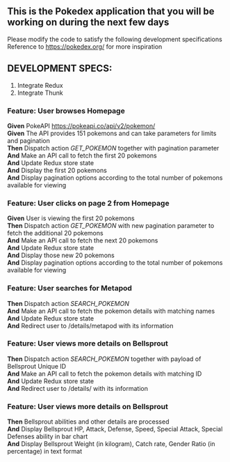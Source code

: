 ## This is the Pokedex application that you will be working on during the next few days

Please modify the code to satisfy the following development specifications
Reference to https://pokedex.org/ for more inspiration

## DEVELOPMENT SPECS:

1. Integrate Redux 
2. Integrate Thunk

### Feature: User browses Homepage
**Given** PokeAPI https://pokeapi.co/api/v2/pokemon/ \
**Given** The API provides 151 pokemons and can take parameters for limits and pagination\
**Then** Dispatch action *GET_POKEMON* together with pagination parameter\
**And** Make an API call to fetch the first 20 pokemons\
**And** Update Redux store state\
**And** Display the first 20 pokemons\
**And** Display pagination options according to the total number of pokemons available for viewing  

### Feature: User clicks on page 2 from Homepage
**Given** User is viewing the first 20 pokemons\
**Then** Dispatch action *GET_POKEMON*  with new pagination parameter to fetch the additional 20 pokemons\
**And** Make an API call to fetch the next 20 pokemons\
**And** Update Redux store state\
**And** Display those new 20 pokemons\
**And** Display pagination options according to the total number of pokemons available for viewing

### Feature: User searches for Metapod
**Then** Dispatch action *SEARCH_POKEMON*\
**And** Make an API call to fetch the pokemon details with matching names\
**And** Update Redux store state\
**And** Redirect user to /details/metapod with its information

### Feature: User views more details on Bellsprout
**Then** Dispatch action *SEARCH_POKEMON* together with payload of Bellsprout Unique ID\
**And** Make an API call to fetch the pokemon details with matching ID\
**And** Update Redux store state\
**And** Redirect user to /details/<bellsproutId> with its information

### Feature: User views more details on Bellsprout
**Then** Bellsprout abilities and other details are processed\
**And** Display Bellsprout HP, Attack, Defense, Speed, Special Attack, Special Defenses ability in bar chart\
**And** Display Bellsprout Weight (in kilogram), Catch rate, Gender Ratio (in percentage) in text format

